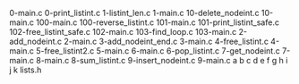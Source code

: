 0-main.c 0-print_listint.c 1-listint_len.c 1-main.c 10-delete_nodeint.c 10-main.c 100-main.c 100-reverse_listint.c 101-main.c 101-print_listint_safe.c 102-free_listint_safe.c 102-main.c 103-find_loop.c 103-main.c 2-add_nodeint.c 2-main.c 3-add_nodeint_end.c 3-main.c 4-free_listint.c 4-main.c 5-free_listint2.c 5-main.c 6-main.c 6-pop_listint.c 7-get_nodeint.c 7-main.c 8-main.c 8-sum_listint.c 9-insert_nodeint.c 9-main.c a b c d e f g h i j k lists.h
